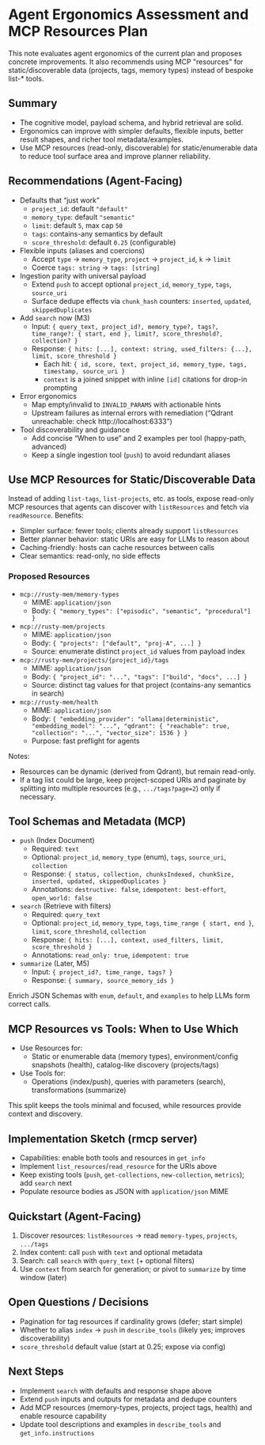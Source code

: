 # Agent Ergonomics Assessment and MCP Resources Plan

This note evaluates agent ergonomics of the current plan and proposes concrete improvements. It also recommends using MCP "resources" for static/discoverable data (projects, tags, memory types) instead of bespoke list-* tools.

## Summary

- The cognitive model, payload schema, and hybrid retrieval are solid.
- Ergonomics can improve with simpler defaults, flexible inputs, better result shapes, and richer tool metadata/examples.
- Use MCP resources (read-only, discoverable) for static/enumerable data to reduce tool surface area and improve planner reliability.

## Recommendations (Agent-Facing)

- Defaults that “just work”
  - `project_id`: default `"default"`
  - `memory_type`: default `"semantic"`
  - `limit`: default `5`, max cap `50`
  - `tags`: contains-any semantics by default
  - `score_threshold`: default `0.25` (configurable)
- Flexible inputs (aliases and coercions)
  - Accept `type` → `memory_type`, `project` → `project_id`, `k` → `limit`
  - Coerce `tags: string` → `tags: [string]`
- Ingestion parity with universal payload
  - Extend `push` to accept optional `project_id`, `memory_type`, `tags`, `source_uri`
  - Surface dedupe effects via `chunk_hash` counters: `inserted`, `updated`, `skippedDuplicates`
- Add `search` now (M3)
  - Input: `{ query_text, project_id?, memory_type?, tags?, time_range?: { start, end }, limit?, score_threshold?, collection? }`
  - Response: `{ hits: [...], context: string, used_filters: {...}, limit, score_threshold }`
    - Each hit: `{ id, score, text, project_id, memory_type, tags, timestamp, source_uri }`
    - `context` is a joined snippet with inline `[id]` citations for drop-in prompting
- Error ergonomics
  - Map empty/invalid to `INVALID_PARAMS` with actionable hints
  - Upstream failures as internal errors with remediation (“Qdrant unreachable: check http://localhost:6333”)
- Tool discoverability and guidance
  - Add concise “When to use” and 2 examples per tool (happy-path, advanced)
  - Keep a single ingestion tool (`push`) to avoid redundant aliases

## Use MCP Resources for Static/Discoverable Data

Instead of adding `list-tags`, `list-projects`, etc. as tools, expose read-only MCP resources that agents can discover with `listResources` and fetch via `readResource`. Benefits:

- Simpler surface: fewer tools; clients already support `listResources`
- Better planner behavior: static URIs are easy for LLMs to reason about
- Caching-friendly: hosts can cache resources between calls
- Clear semantics: read-only, no side effects

### Proposed Resources

- `mcp://rusty-mem/memory-types`
  - MIME: `application/json`
  - Body: `{ "memory_types": ["episodic", "semantic", "procedural"] }`
- `mcp://rusty-mem/projects`
  - MIME: `application/json`
  - Body: `{ "projects": ["default", "proj-A", ...] }`
  - Source: enumerate distinct `project_id` values from payload index
- `mcp://rusty-mem/projects/{project_id}/tags`
  - MIME: `application/json`
  - Body: `{ "project_id": "...", "tags": ["build", "docs", ...] }`
  - Source: distinct tag values for that project (contains-any semantics in search)
- `mcp://rusty-mem/health`
  - MIME: `application/json`
  - Body: `{ "embedding_provider": "ollama|deterministic", "embedding_model": "...", "qdrant": { "reachable": true, "collection": "...", "vector_size": 1536 } }`
  - Purpose: fast preflight for agents

Notes:

- Resources can be dynamic (derived from Qdrant), but remain read-only.
- If a tag list could be large, keep project-scoped URIs and paginate by splitting into multiple resources (e.g., `.../tags?page=2`) only if necessary.

## Tool Schemas and Metadata (MCP)

- `push` (Index Document)
  - Required: `text`
  - Optional: `project_id`, `memory_type` (enum), `tags`, `source_uri`, `collection`
  - Response: `{ status, collection, chunksIndexed, chunkSize, inserted, updated, skippedDuplicates }`
  - Annotations: `destructive: false`, `idempotent: best-effort`, `open_world: false`
- `search` (Retrieve with filters)
  - Required: `query_text`
  - Optional: `project_id`, `memory_type`, `tags`, `time_range { start, end }`, `limit`, `score_threshold`, `collection`
  - Response: `{ hits: [...], context, used_filters, limit, score_threshold }`
  - Annotations: `read_only: true`, `idempotent: true`
- `summarize` (Later, M5)
  - Input: `{ project_id?, time_range, tags? }`
  - Response: `{ summary, source_memory_ids }`

Enrich JSON Schemas with `enum`, `default`, and `examples` to help LLMs form correct calls.

## MCP Resources vs Tools: When to Use Which

- Use Resources for:
  - Static or enumerable data (memory types), environment/config snapshots (health), catalog-like discovery (projects/tags)
- Use Tools for:
  - Operations (index/push), queries with parameters (search), transformations (summarize)

This split keeps the tools minimal and focused, while resources provide context and discovery.

## Implementation Sketch (rmcp server)

- Capabilities: enable both tools and resources in `get_info`
- Implement `list_resources`/`read_resource` for the URIs above
- Keep existing tools (`push`, `get-collections`, `new-collection`, `metrics`); add `search` next
- Populate resource bodies as JSON with `application/json` MIME

## Quickstart (Agent-Facing)

1. Discover resources: `listResources` → read `memory-types`, `projects`, `.../tags`
2. Index content: call `push` with `text` and optional metadata
3. Search: call `search` with `query_text` (+ optional filters)
4. Use `context` from search for generation; or pivot to `summarize` by time window (later)

## Open Questions / Decisions

- Pagination for tag resources if cardinality grows (defer; start simple)
- Whether to alias `index` → `push` in `describe_tools` (likely yes; improves discoverability)
- `score_threshold` default value (start at 0.25; expose via config)

## Next Steps

- Implement `search` with defaults and response shape above
- Extend `push` inputs and outputs for metadata and dedupe counters
- Add MCP resources (memory-types, projects, project tags, health) and enable resource capability
- Update tool descriptions and examples in `describe_tools` and `get_info.instructions`
